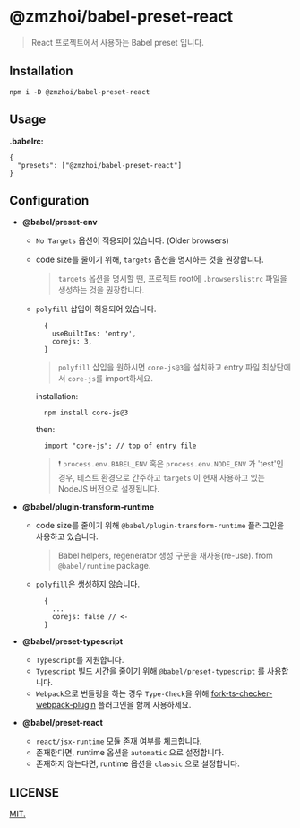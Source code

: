 # @zmzhoi/babel-preset-react

> React 프로젝트에서 사용하는 Babel preset 입니다.

## Installation

```
npm i -D @zmzhoi/babel-preset-react
```

## Usage

**.babelrc:**

```
{
  "presets": ["@zmzhoi/babel-preset-react"]
}
```

## Configuration

- **@babel/preset-env**

  - `No Targets` 옵션이 적용되어 있습니다. (Older browsers)
  - code size를 줄이기 위해, `targets` 옵션을 명시하는 것을 권장합니다.
    > `targets` 옵션을 명시할 땐, 프로젝트 root에 `.browserslistrc` 파일을 생성하는 것을 권장합니다.
  - `polyfill` 삽입이 허용되어 있습니다.

    ```
      {
        useBuiltIns: 'entry',
        corejs: 3,
      }
    ```

    > `polyfill` 삽입을 원하시면 `core-js@3`을 설치하고 entry 파일 최상단에서 `core-js`를 import하세요.

    installation:

    ```
      npm install core-js@3
    ```

    then:

    ```
      import "core-js"; // top of entry file
    ```

    > ❗️ `process.env.BABEL_ENV` 혹은 `process.env.NODE_ENV` 가 'test'인 경우, 테스트 환경으로 간주하고 `targets` 이 현재 사용하고 있는 NodeJS 버전으로 설정됩니다.

- **@babel/plugin-transform-runtime**

  - code size를 줄이기 위해 `@babel/plugin-transform-runtime` 플러그인을 사용하고 있습니다.
    > Babel helpers, regenerator 생성 구문을 재사용(re-use). from `@babel/runtime` package.
  - `polyfill`은 생성하지 않습니다.
    ```
      {
        ...
        corejs: false // <-
      }
    ```

- **@babel/preset-typescript**

  - `Typescript`를 지원합니다.
  - `Typescript` 빌드 시간을 줄이기 위해 `@babel/preset-typescript` 를 사용합니다.
  - `Webpack`으로 번들링을 하는 경우 `Type-Check`을 위해 [fork-ts-checker-webpack-plugin](https://github.com/TypeStrong/fork-ts-checker-webpack-plugin) 플러그인을 함께 사용하세요.

- **@babel/preset-react**
  - `react/jsx-runtime` 모듈 존재 여부를 체크합니다.
  - 존재한다면, runtime 옵션을 `automatic` 으로 설정합니다.
  - 존재하지 않는다면, runtime 옵션을 `classic` 으로 설정합니다.

## LICENSE

[MIT.](LICENSE)
